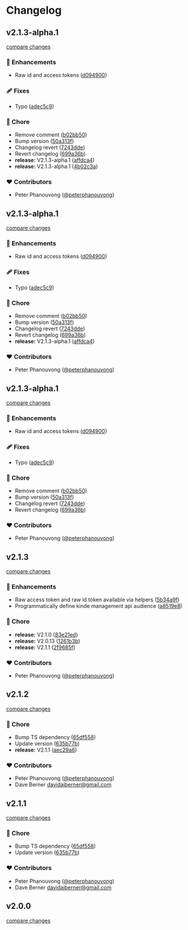 # Changelog

## v2.1.3-alpha.1

[compare changes](https://github.com/kinde-oss/kinde-auth-nextjs/compare/v2.1.3-alpha.1...v2.1.3-alpha.1)

### 🚀 Enhancements

- Raw id and access tokens ([d094900](https://github.com/kinde-oss/kinde-auth-nextjs/commit/d094900))

### 🩹 Fixes

- Typo ([adec5c9](https://github.com/kinde-oss/kinde-auth-nextjs/commit/adec5c9))

### 🏡 Chore

- Remove comment ([b02bb50](https://github.com/kinde-oss/kinde-auth-nextjs/commit/b02bb50))
- Bump version ([50a313f](https://github.com/kinde-oss/kinde-auth-nextjs/commit/50a313f))
- Changelog revert ([7243dde](https://github.com/kinde-oss/kinde-auth-nextjs/commit/7243dde))
- Revert changelog ([699a36b](https://github.com/kinde-oss/kinde-auth-nextjs/commit/699a36b))
- **release:** V2.1.3-alpha.1 ([affdca4](https://github.com/kinde-oss/kinde-auth-nextjs/commit/affdca4))
- **release:** V2.1.3-alpha.1 ([4b02c3a](https://github.com/kinde-oss/kinde-auth-nextjs/commit/4b02c3a))

### ❤️ Contributors

- Peter Phanouvong ([@peterphanouvong](http://github.com/peterphanouvong))

## v2.1.3-alpha.1

[compare changes](https://github.com/kinde-oss/kinde-auth-nextjs/compare/v2.1.3-alpha.1...v2.1.3-alpha.1)

### 🚀 Enhancements

- Raw id and access tokens ([d094900](https://github.com/kinde-oss/kinde-auth-nextjs/commit/d094900))

### 🩹 Fixes

- Typo ([adec5c9](https://github.com/kinde-oss/kinde-auth-nextjs/commit/adec5c9))

### 🏡 Chore

- Remove comment ([b02bb50](https://github.com/kinde-oss/kinde-auth-nextjs/commit/b02bb50))
- Bump version ([50a313f](https://github.com/kinde-oss/kinde-auth-nextjs/commit/50a313f))
- Changelog revert ([7243dde](https://github.com/kinde-oss/kinde-auth-nextjs/commit/7243dde))
- Revert changelog ([699a36b](https://github.com/kinde-oss/kinde-auth-nextjs/commit/699a36b))
- **release:** V2.1.3-alpha.1 ([affdca4](https://github.com/kinde-oss/kinde-auth-nextjs/commit/affdca4))

### ❤️ Contributors

- Peter Phanouvong ([@peterphanouvong](http://github.com/peterphanouvong))

## v2.1.3-alpha.1

[compare changes](https://github.com/kinde-oss/kinde-auth-nextjs/compare/v2.1.3-alpha.1...v2.1.3-alpha.1)

### 🚀 Enhancements

- Raw id and access tokens ([d094900](https://github.com/kinde-oss/kinde-auth-nextjs/commit/d094900))

### 🩹 Fixes

- Typo ([adec5c9](https://github.com/kinde-oss/kinde-auth-nextjs/commit/adec5c9))

### 🏡 Chore

- Remove comment ([b02bb50](https://github.com/kinde-oss/kinde-auth-nextjs/commit/b02bb50))
- Bump version ([50a313f](https://github.com/kinde-oss/kinde-auth-nextjs/commit/50a313f))
- Changelog revert ([7243dde](https://github.com/kinde-oss/kinde-auth-nextjs/commit/7243dde))
- Revert changelog ([699a36b](https://github.com/kinde-oss/kinde-auth-nextjs/commit/699a36b))

### ❤️ Contributors

- Peter Phanouvong ([@peterphanouvong](http://github.com/peterphanouvong))

## v2.1.3

[compare changes](https://github.com/kinde-oss/kinde-auth-nextjs/compare/v2.1.2...v2.1.3)

### 🚀 Enhancements

- Raw access token and raw id token available via helpers ([5b34a9f](https://github.com/kinde-oss/kinde-auth-nextjs/commit/5b34a9f))
- Programmatically define kinde management api audience ([a8519e8](https://github.com/kinde-oss/kinde-auth-nextjs/commit/a8519e8))

### 🏡 Chore

- **release:** V2.1.0 ([83e21ed](https://github.com/kinde-oss/kinde-auth-nextjs/commit/83e21ed))
- **release:** V2.0.13 ([1261b3b](https://github.com/kinde-oss/kinde-auth-nextjs/commit/1261b3b))
- **release:** V2.1.1 ([2f9685f](https://github.com/kinde-oss/kinde-auth-nextjs/commit/2f9685f))

### ❤️ Contributors

- Peter Phanouvong ([@peterphanouvong](http://github.com/peterphanouvong))

## v2.1.2

[compare changes](https://github.com/kinde-oss/kinde-auth-nextjs/compare/v2.1.0...v2.1.2)

### 🏡 Chore

- Bump TS dependency ([65df558](https://github.com/kinde-oss/kinde-auth-nextjs/commit/65df558))
- Update version ([635b77b](https://github.com/kinde-oss/kinde-auth-nextjs/commit/635b77b))
- **release:** V2.1.1 ([aec29a6](https://github.com/kinde-oss/kinde-auth-nextjs/commit/aec29a6))

### ❤️ Contributors

- Peter Phanouvong ([@peterphanouvong](http://github.com/peterphanouvong))
- Dave Berner <davidajberner@gmail.com>

## v2.1.1

[compare changes](https://github.com/kinde-oss/kinde-auth-nextjs/compare/v2.1.0...v2.1.1)

### 🏡 Chore

- Bump TS dependency ([65df558](https://github.com/kinde-oss/kinde-auth-nextjs/commit/65df558))
- Update version ([635b77b](https://github.com/kinde-oss/kinde-auth-nextjs/commit/635b77b))

### ❤️ Contributors

- Peter Phanouvong ([@peterphanouvong](http://github.com/peterphanouvong))
- Dave Berner <davidajberner@gmail.com>

## v2.0.0

[compare changes](https://github.com/kinde-oss/kinde-auth-nextjs/compare/v2.0.0-alpha.2...v2.0.0)
